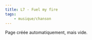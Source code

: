 ```yaml
---
title: L7 - Fuel my fire
tags:
    - musique/chanson
---
```


Page créée automatiquement, mais vide.
